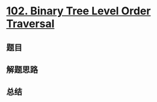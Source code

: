 # [102. Binary Tree Level Order Traversal](https://leetcode.com/problems/binary-tree-level-order-traversal/)

## 题目


## 解题思路


## 总结


